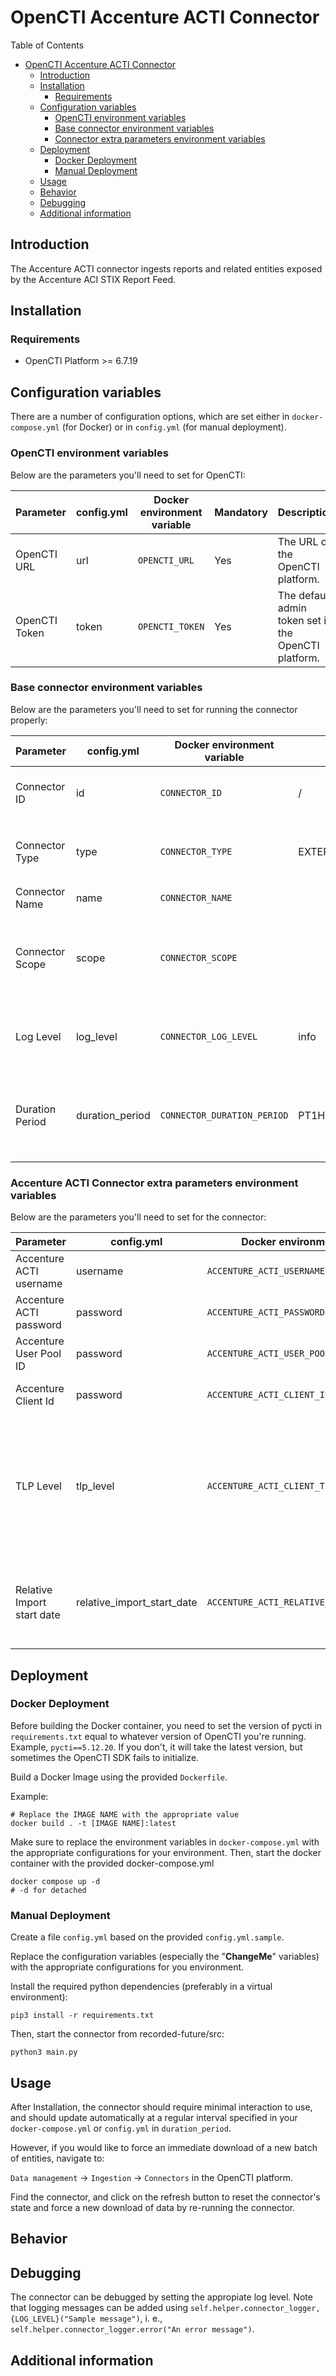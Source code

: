 # OpenCTI Accenture ACTI Connector

<!--
General description of the connector
* What it does
* How it works
* Special requirements
* Use case description
* ...
-->

Table of Contents

- [OpenCTI Accenture ACTI Connector](#opencti-accenture-acti-connector)
  - [Introduction](#introduction)
  - [Installation](#installation)
    - [Requirements](#requirements)
  - [Configuration variables](#configuration-variables)
    - [OpenCTI environment variables](#opencti-environment-variables)
    - [Base connector environment variables](#base-connector-environment-variables)
    - [Connector extra parameters environment variables](#connector-extra-parameters-environment-variables)
  - [Deployment](#deployment)
    - [Docker Deployment](#docker-deployment)
    - [Manual Deployment](#manual-deployment)
  - [Usage](#usage)
  - [Behavior](#behavior)
  - [Debugging](#debugging)
  - [Additional information](#additional-information)

## Introduction

The Accenture ACTI connector ingests reports and related entities exposed by the Accenture ACI STIX Report Feed.

## Installation

### Requirements

- OpenCTI Platform >= 6.7.19

## Configuration variables

There are a number of configuration options, which are set either in `docker-compose.yml` (for Docker) or
in `config.yml` (for manual deployment).

### OpenCTI environment variables

Below are the parameters you'll need to set for OpenCTI:

| Parameter     | config.yml | Docker environment variable | Mandatory | Description                                          |
|---------------|------------|-----------------------------|-----------|------------------------------------------------------|
| OpenCTI URL   | url        | `OPENCTI_URL`               | Yes       | The URL of the OpenCTI platform.                     |
| OpenCTI Token | token      | `OPENCTI_TOKEN`             | Yes       | The default admin token set in the OpenCTI platform. |

### Base connector environment variables

Below are the parameters you'll need to set for running the connector properly:

| Parameter         | config.yml      | Docker environment variable | Default         | Mandatory | Description                                                                                 |
|-------------------|-----------------|-----------------------------|-----------------|-----------|---------------------------------------------------------------------------------------------|
| Connector ID      | id              | `CONNECTOR_ID`              | /               | Yes       | A unique `UUIDv4` identifier for this connector instance.                                   |
| Connector Type    | type            | `CONNECTOR_TYPE`            | EXTERNAL_IMPORT | Yes       | Should always be set to `EXTERNAL_IMPORT` for this connector.                               |
| Connector Name    | name            | `CONNECTOR_NAME`            |                 | Yes       | Name of the connector.                                                                      |
| Connector Scope   | scope           | `CONNECTOR_SCOPE`           |                 | Yes       | The scope or type of data the connector is importing, either a MIME type or Stix Object.    |
| Log Level         | log_level       | `CONNECTOR_LOG_LEVEL`       | info            | Yes       | Determines the verbosity of the logs. Options are `debug`, `info`, `warn`, or `error`.      |
| Duration Period   | duration_period | `CONNECTOR_DURATION_PERIOD` | PT1H            | No        | Determines the time interval between each launch of the connector in ISO 8601, ex: `PT30M`. |

### Accenture ACTI Connector extra parameters environment variables

Below are the parameters you'll need to set for the connector:

| Parameter                  | config.yml                 | Docker environment variable                 | Default | Mandatory | Description                                                                                                   |
|----------------------------|----------------------------|---------------------------------------------|---------|-----------|---------------------------------------------------------------------------------------------------------------|
| Accenture ACTI username    | username                   | `ACCENTURE_ACTI_USERNAME`                   | /       | Yes       | Accenture ACTI Username                                                                                       |
| Accenture ACTI password    | password                   | `ACCENTURE_ACTI_PASSWORD`                   | /       | Yes       | Accenture ACTI Password                                                                                       |
| Accenture User Pool ID     | password                   | `ACCENTURE_ACTI_USER_POOL_ID`               | /       | Yes       | Accenture AWS Cognito User Pool Id                                                                            |
| Accenture Client Id        | password                   | `ACCENTURE_ACTI_CLIENT_ID`                  | /       | Yes       | Accenture AWS Cognito Client Id                                                                               |
| TLP Level                  | tlp_level                  | `ACCENTURE_ACTI_CLIENT_TLP_LEVEL`           | amber   | Yes       | TLP level to set on imported entities (allowed values are ['white', 'green', 'amber', 'amber+strict', 'red']) |
| Relative Import start date | relative_import_start_date | `ACCENTURE_ACTI_RELATIVE_IMPORT_START_DATE` | P30D    | Yes       | Relative sate to start import from (in ISO-8601 format). Example: P30D for last 30 days                       |

## Deployment

### Docker Deployment

Before building the Docker container, you need to set the version of pycti in `requirements.txt` equal to whatever
version of OpenCTI you're running. Example, `pycti==5.12.20`. If you don't, it will take the latest version, but
sometimes the OpenCTI SDK fails to initialize.

Build a Docker Image using the provided `Dockerfile`.

Example:

```shell
# Replace the IMAGE NAME with the appropriate value
docker build . -t [IMAGE NAME]:latest
```

Make sure to replace the environment variables in `docker-compose.yml` with the appropriate configurations for your
environment. Then, start the docker container with the provided docker-compose.yml

```shell
docker compose up -d
# -d for detached
```

### Manual Deployment

Create a file `config.yml` based on the provided `config.yml.sample`.

Replace the configuration variables (especially the "**ChangeMe**" variables) with the appropriate configurations for
you environment.

Install the required python dependencies (preferably in a virtual environment):

```shell
pip3 install -r requirements.txt
```

Then, start the connector from recorded-future/src:

```shell
python3 main.py
```

## Usage

After Installation, the connector should require minimal interaction to use, and should update automatically at a regular interval specified in your `docker-compose.yml` or `config.yml` in `duration_period`.

However, if you would like to force an immediate download of a new batch of entities, navigate to:

`Data management` -> `Ingestion` -> `Connectors` in the OpenCTI platform.

Find the connector, and click on the refresh button to reset the connector's state and force a new
download of data by re-running the connector.

## Behavior

<!--
Describe how the connector functions:
* What data is ingested, updated, or modified
* Important considerations for users when utilizing this connector
* Additional relevant details
-->


## Debugging

The connector can be debugged by setting the appropiate log level.
Note that logging messages can be added using `self.helper.connector_logger,{LOG_LEVEL}("Sample message")`, i.
e., `self.helper.connector_logger.error("An error message")`.

<!-- Any additional information to help future users debug and report detailed issues concerning this connector -->

## Additional information

<!--
Any additional information about this connector
* What information is ingested/updated/changed
* What should the user take into account when using this connector
* ...
-->
